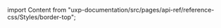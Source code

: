 
import Content from "uxp-documentation/src/pages/api-ref/reference-css/Styles/border-top";

<Content query="product=photoshop"/>
